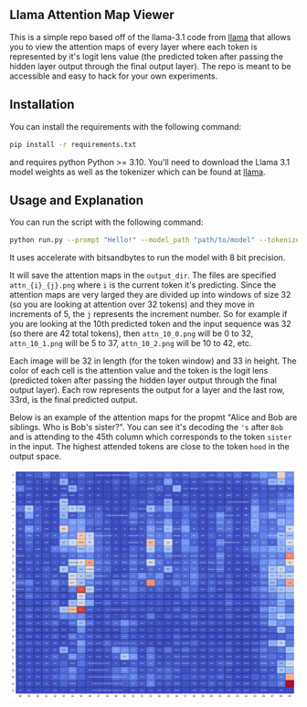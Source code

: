 ## Llama Attention Map Viewer
This is a simple repo based off of the llama-3.1 code from [llama](https://github.com/meta-llama/llama-models/tree/main) that allows you to view the attention maps of every layer where each token is represented by it's logit lens value (the predicted token after passing the hidden layer output through the final output layer). The repo is meant to be accessible and easy to hack for your own experiments.

## Installation
You can install the requirements with the following command:
```bash
pip install -r requirements.txt
```
and requires python Python >= 3.10. You'll need to download the Llama 3.1 model weights as well as the tokenizer which can be found at [llama](https://github.com/meta-llama/llama-models/tree/main).


## Usage and Explanation

You can run the script with the following command:
```bash
python run.py --prompt "Hello!" --model_path "path/to/model" --tokenizer_path "path/to/tokenizer" --output_dir "path/to/saved/attention_maps"
```
It uses accelerate with bitsandbytes to run the model with 8 bit precision.

It will save the attention maps in the `output_dir`. The files are specified `attn_{i}_{j}.png` where `i` is the current token it's predicting. Since the attention maps are very larged they are divided up into windows of size 32 (so you are looking at attention over 32 tokens) and they move in increments of 5, the `j` represents the increment number. So for example if you are looking at the 10th predicted token and the input sequence was 32 (so there are 42 total tokens), then `attn_10_0.png` will be 0 to 32, `attn_10_1.png` will be 5 to 37, `attn_10_2.png` will be 10 to 42, etc.

Each image will be 32 in length (for the token window) and 33 in height. The color of each cell is the attention value and the token is the logit lens (predicted token after passing the hidden layer output through the final output layer). Each row represents the output for a layer and the last row, 33rd, is the final predicted output.

Below is an example of the attention maps for the propmt "Alice and Bob are siblings. Who is Bob's sister?". You can see it's decoding the `'s` after `Bob` and is attending to the 45th column which corresponds to the token `sister` in the input. The highest attended tokens are close to the token `hood` in the output space.

![Attention Maps](https://github.com/dillonalaird/llama-attn-maps/blob/main/assets/attn_17_8.png)

